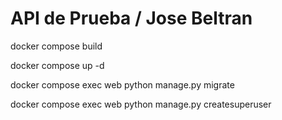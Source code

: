 # API de Prueba / Jose Beltran


docker compose build

docker compose up -d

docker compose exec web python manage.py migrate

docker compose exec web python manage.py createsuperuser
